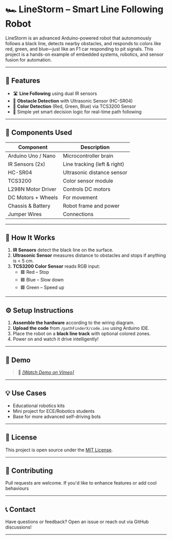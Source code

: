 # 🏎️ LineStorm – Smart Line Following Robot

LineStorm is an advanced Arduino-powered robot that autonomously follows a black line, detects nearby obstacles, and responds to colors like red, green, and blue—just like an F1 car responding to pit signals. This project is a hands-on example of embedded systems, robotics, and sensor fusion for automation.

---

## 🚀 Features

- 🛣️ **Line Following** using dual IR sensors
- 🚧 **Obstacle Detection** with Ultrasonic Sensor (HC-SR04)
- 🎨 **Color Detection** (Red, Green, Blue) via TCS3200 Sensor
- 🧠 Simple yet smart decision logic for real-time path following

---

## 🧰 Components Used

| Component           | Description                        |
|---------------------|------------------------------------|
| Arduino Uno / Nano  | Microcontroller brain              |
| IR Sensors (2x)     | Line tracking (left & right)       |
| HC-SR04             | Ultrasonic distance sensor         |
| TCS3200             | Color sensor module                |
| L298N Motor Driver  | Controls DC motors                 |
| DC Motors + Wheels  | For movement                       |
| Chassis & Battery   | Robot frame and power              |
| Jumper Wires        | Connections                        |

---

## 🧠 How It Works

1. **IR Sensors** detect the black line on the surface.
2. **Ultrasonic Sensor** measures distance to obstacles and stops if anything is < 5 cm.
3. **TCS3200 Color Sensor** reads RGB input:
   - 🟥 Red – Stop
   - 🟦 Blue – Slow down
   - 🟩 Green – Speed up

---

## ⚙️ Setup Instructions

1. **Assemble the hardware** according to the wiring diagram.
2. **Upload the code** from `/pathFinderX/code.ino` using Arduino IDE.
3. Place the robot on a **black line track** with optional colored zones.
4. Power on and watch it drive intelligently!

---

## 🧪 Demo

> 🎥 *[[Watch Demo on Vimeo]](https://vimeo.com/1095835070/0d1aff5f2e?ts=0&share=copy)*

---

## 💡 Use Cases

- Educational robotics kits
- Mini project for ECE/Robotics students
- Base for more advanced self-driving bots

---

## 📜 License

This project is open source under the [MIT License](./LICENSE).

---

## 🤝 Contributing

Pull requests are welcome. If you'd like to enhance features or add cool behaviours

---

## 📞 Contact

Have questions or feedback? Open an issue or reach out via GitHub discussions!

---

